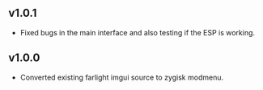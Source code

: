 ## v1.0.1

* Fixed bugs in the main interface and also testing if the ESP is working.

## v1.0.0

* Converted existing farlight imgui source to zygisk modmenu.
